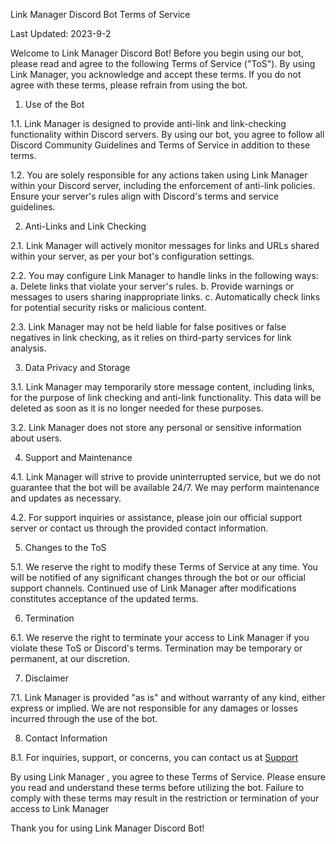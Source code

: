  Link Manager Discord Bot Terms of Service

Last Updated: 2023-9-2

Welcome to  Link Manager  Discord Bot! Before you begin using our bot, please read and agree to the following Terms of Service ("ToS"). By using Link Manager, you acknowledge and accept these terms. If you do not agree with these terms, please refrain from using the bot.

1. Use of the Bot

1.1.  Link Manager  is designed to provide anti-link and link-checking functionality within Discord servers. By using our bot, you agree to follow all Discord Community Guidelines and Terms of Service in addition to these terms.

1.2. You are solely responsible for any actions taken using Link Manager within your Discord server, including the enforcement of anti-link policies. Ensure your server's rules align with Discord's terms and service guidelines.

2. Anti-Links and Link Checking

2.1.  Link Manager  will actively monitor messages for links and URLs shared within your server, as per your bot's configuration settings.

2.2. You may configure  Link Manager  to handle links in the following ways:
a. Delete links that violate your server's rules.
b. Provide warnings or messages to users sharing inappropriate links.
c. Automatically check links for potential security risks or malicious content.

2.3.  Link Manager  may not be held liable for false positives or false negatives in link checking, as it relies on third-party services for link analysis.

3. Data Privacy and Storage

3.1.  Link Manager  may temporarily store message content, including links, for the purpose of link checking and anti-link functionality. This data will be deleted as soon as it is no longer needed for these purposes.

3.2. Link Manager  does not store any personal or sensitive information about users.

4. Support and Maintenance

4.1.  Link Manager  will strive to provide uninterrupted service, but we do not guarantee that the bot will be available 24/7. We may perform maintenance and updates as necessary.

4.2. For support inquiries or assistance, please join our official support server or contact us through the provided contact information.

5. Changes to the ToS

5.1. We reserve the right to modify these Terms of Service at any time. You will be notified of any significant changes through the bot or our official support channels. Continued use of  Link Manager  after modifications constitutes acceptance of the updated terms.

6. Termination

6.1. We reserve the right to terminate your access to Link Manager if you violate these ToS or Discord's terms. Termination may be temporary or permanent, at our discretion.

7. Disclaimer

7.1.  Link Manager  is provided "as is" and without warranty of any kind, either express or implied. We are not responsible for any damages or losses incurred through the use of the bot.

8. Contact Information

8.1. For inquiries, support, or concerns, you can contact us at [Support](https://discord.gg/dYNERWs7Vu)

By using  Link Manager , you agree to these Terms of Service. Please ensure you read and understand these terms before utilizing the bot. Failure to comply with these terms may result in the restriction or termination of your access to Link Manager 

Thank you for using Link Manager Discord Bot!
